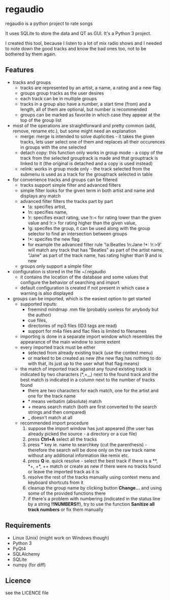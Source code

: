 regaudio
========

regaudio is a python project to rate songs

It uses SQLite to store the data and QT as GUI. It's a Python 3 project.

I created this tool, because I listen to a lot of mix radio shows and I needed to note down the good tracks and know the bad ones too, not to be bothered by them again.

Features
--------

* tracks and groups
    * tracks are represented by an artist, a name, a rating and a new flag
    * groups group tracks as the user desires
    * each track can be in multiple groups
    * tracks in a group also have a number, a start time (from) and a length, all of them are optional, but number is recommended
    * groups can be marked as favorite in which case they appear at the top of the group list
* most of the operations are straightforward and pretty common (add, remove, rename etc.), but some might need an explanation
    * merge: merge is intended to solve duplicities - it takes the given tracks, lets user select one of them and replaces all their occurences in groups with the one selected
    * detach copy: this function only works in group mode - a copy of the track from the selected grouptrack is made and that grouptrack is linked to it (the original is detached and a copy is  used instead)
    * relink: works in group mode only - the track selected from the submenu is used as a track for the grouptrack selected in table
* for convenience tracks and groups can be filtered
    * tracks support simple filter and advanced filters
    * simple filter looks for the given term in both artist and name and displays any match
    * advanced filter filters the tracks part by part
        * !a: specifies artist,
        * !n: specifies name,
        * !r: specifies exact rating, use !r:< for rating lower than the given value and !r:> for rating higher than the given value,
        * !g: specifes the group, it can be used along with the group selector to find an intersection between groups
        * !\*: specifes the new flag
        * for example the advanced filter rule '!a:Beatles !n:Jane !*: !r:>9' will match any track that has "Beatles" as part of the artist name, "Jane" as part of the track name, has rating higher than 9 and is new
    * groups only support a simple filter
* configuration is stored in the file ~/.regaudio
    * it contains the location of the database and some values that configure the behavior of searching and import
    * default configuration is created if not present in which case a warning is also displayed
* groups can be imported, which is the easiest option to get started
    * supported inputs:
        * freemind mindmap .mm file (probably useless for anybody but the author)
        * cue files,
        * directories of mp3 files (ID3 tags are read)
        * support for m4a files and flac files is limited to filenames
    * importing is done in a separate import window which resembles the appearance of the main window to some extent
    * every imported track must be either
        * selected from already existing track (use the context menu)
        * or marked to be created as new (the new flag has nothing to do with that, its just up to the user what that flag means)
    * the match of imported track against any found existing track is indicated by two characters (\*,+,\_) next to the found track and the best match is indicated in a column next to the number of tracks found
        * there are two characters for each match, one for the artist and one for the track name
        * \* means verbatim (absolute) match
        * \+ means search match (both are first converted to the search strings and then compared)
        * \_ doesn't match at all
    * recommended import procedure
        1. suppose the import window has just appeared (the user has already picked the source - a directory or a cue file)
        1. press **Ctrl+A** select all the tracks
        1. press **"** key ie. name to searchkey (cut the parenthesis) - therefore the search will be done only on the raw track name without any additional information like remix etc.
        1. press **Q** ie. quick resolve - select the best track if there is a \*\*, \*+, +\*, ++ match or create as new if there were no tracks found or leave the imported track as it is
        1. resolve the rest of the tracks manually using context menu and keyboard shortcuts from it
        1. cleanup the group name by clicking button **Change...** and using some of the provided functions there
        1. if there's a problem with numbering (indicated in the status line by a string **!!NUMBERS!!**), try to use the function **Sanitize all track numbers** or fix them manually

Requirements
------------

* Linux (Unix) (might work on Windows though)
* Python 3
* PyQt4
* SQLAlchemy
* SQLite
* numpy (for diff)

Licence
-------

see the LICENCE file
